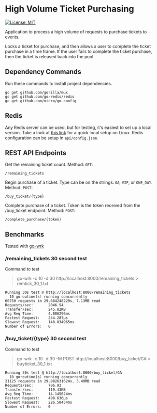 # High Volume Ticket Purchasing

[![License: MIT](https://img.shields.io/badge/License-MIT-yellow.svg)](https://opensource.org/licenses/MIT)

Application to process a high volume of requests to purchase tickets to events.

Locks a ticket for purchase, and then allows a user to complete the ticket purchase in a time frame. If the user fails to complete the ticket purchase, then the ticket is released back into the pool.

## Dependency Commands

Run these commands to install project dependencies.

    go get github.com/gorilla/mux
    go get github.com/go-redis/redis
    go get github.com/micro/go-config


## Redis

Any Redis server can be used, but for testing, it's easiest to set up a local version. Take a look at [this link](https://redis.io/topics/quickstart) for a quick local setup on Linux. Redis configuration can be setup in `api/config.json`.

## REST API Endpoints

Get the remaining ticket count. Method: `GET`:

    /remaining_tickets

Begin purchase of a ticket. Type can be on the strings: `GA`, `VIP`, or `ONE_DAY`. Method: `POST`:

    /buy_ticket/{type}

Complete purchase of a ticket. Token is the token received from the /buy_ticket endpoint. Method: `POST`:

    /complete_purchase/{token}


## Benchmarks

Tested with [go-wrk](https://github.com/tsliwowicz/go-wrk)

### /remaining_tickets 30 second test

Command to test
> go-wrk -c 10 -d 30 http://localhost:8000/remaining_tickets > remtick_30_1.txt


    Running 30s test @ http://localhost:8000/remaining_tickets
      10 goroutine(s) running concurrently
    60750 requests in 29.684248229s, 7.13MB read
    Requests/sec:		2046.54
    Transfer/sec:		245.82KB
    Avg Req Time:		4.886296ms
    Fastest Request:	244.287µs
    Slowest Request:	148.034965ms
    Number of Errors:	0

### /buy_ticket/{type} 30 second test

Command to test
> go-wrk -c 10 -d 30 -M POST http://localhost:8000/buy_ticket/GA > buyticket_30_1.txt

    Running 30s test @ http://localhost:8000/buy_ticket/GA
      10 goroutine(s) running concurrently
    21125 requests in 29.882631624s, 3.49MB read
    Requests/sec:		706.93
    Transfer/sec:		119.43KB
    Avg Req Time:		14.145624ms
    Fastest Request:	498.636µs
    Slowest Request:	226.50454ms
    Number of Errors:	0
